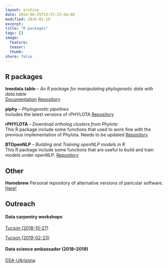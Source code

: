 ```yaml
---
layout: archive
date: 2014-06-25T13:57:25-04:00
modified: 2016-01-19
excerpt:
title: "R packages"
tags: []
image:
  feature:
  teaser:
  thumb:
share: false
---
```



## R packages

**treedata.table** – *An R package for manipulating phylogenetic data with data.table*  
[Documentation](http://www.uyedalab.com/treedata.table/index.html)
[Repository](https://github.com/uyedaj/treedata.table)

**piphy** – *Phylogenetic pipelines*  
Includes the latest versions of rPHYLOTA
[Repository](https://github.com/cromanpa94/piphy)

**rPHYLOTA** – *Download ortholog clusters from Phylota*  
This R package include some functions that used to work fine with the previous implementation of Phylota. Needs to be updated [Repository](https://github.com/cromanpa94/rPHYLOTA)


**BTOpenNLP** – *Building and Training openNLP models in R*  
This R package include some functions that are useful to build and train models under openNLP. [Repository](https://github.com/cromanpa94/BTOpenNLP)


## Other

**Homebrew** 
Personal repository of alternative versions of paricular software. [Here!](https://github.com/cromanpa94/Homebrew-AlternativeVersions)

## Outreach

#### Data carpentry workshops

[Tucson (2018-10-27)](https://uhilgert.github.io/2018-10-27-Tucson/)

[Tucson (2019-02-23)](https://ua-carpentries-workshops.github.io/2019-02-23-Tucson/)


#### Data science ambassador (2018–2019)

[DSA-UArizona](https://datascience.arizona.edu/person/cristian-rom%C3%A1n-palacios)
